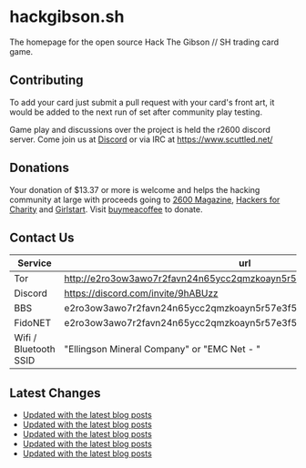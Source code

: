 # hackgibson.sh
The homepage for the open source Hack The Gibson // SH trading card game.


## Contributing

To add your card just submit a pull request with your card's front art, it would be added to the next run of set after community play testing.

Game play and discussions over the project is held the r2600 discord server. Come join us at [Discord](https://discord.com/invite/9hABUzz) or via IRC at https://www.scuttled.net/


## Donations

Your donation of $13.37 or more is welcome and helps the hacking community at large with proceeds going to [2600 Magazine](https://2600.com/), [Hackers for Charity](https://hackersforcharity.org) and [Girlstart](https://girlstart.org).  Visit [buymeacoffee](https://www.buymeacoffee.com/hackgibson.sh) to donate.


## Contact Us

Service | url
-|-
Tor | http://e2ro3ow3awo7r2favn24n65ycc2qmzkoayn5r57e3f56nvjwdcgg32ad.onion
Discord | https://discord.com/invite/9hABUzz
BBS | e2ro3ow3awo7r2favn24n65ycc2qmzkoayn5r57e3f56nvjwdcgg32ad.onion:23
FidoNET | e2ro3ow3awo7r2favn24n65ycc2qmzkoayn5r57e3f56nvjwdcgg32ad.onion:24554
Wifi / Bluetooth SSID | "Ellingson Mineral Company" or "EMC Net - <fidonet address>"

## Latest Changes
<!-- BLOG-POST-LIST:START -->
- [Updated with the latest blog posts](https://github.com/DFW2600/hackgibson.sh/commit/3d9b1fc1a63b86167963cd3fbdcb4723d737c13d)
- [Updated with the latest blog posts](https://github.com/DFW2600/hackgibson.sh/commit/afe45435a443697df19982d2ca2fcc3e4509f5c6)
- [Updated with the latest blog posts](https://github.com/DFW2600/hackgibson.sh/commit/532343821ca9d5ec07a3960b4ed43528cafcdeda)
- [Updated with the latest blog posts](https://github.com/DFW2600/hackgibson.sh/commit/a301f37b394bf1fceeb0d030236f7b182aaa16c1)
- [Updated with the latest blog posts](https://github.com/DFW2600/hackgibson.sh/commit/c9617a7ead786afa7419c40c9dcdab999fbf0d47)
<!-- BLOG-POST-LIST:END -->
